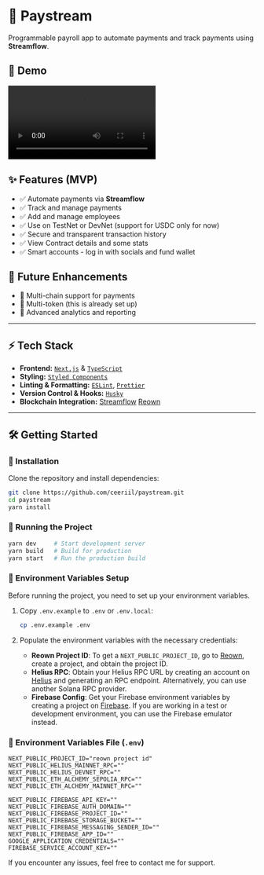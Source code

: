 # 🚀 Paystream

Programmable payroll app to automate payments and track payments using **Streamflow**.

## 🎥 Demo

![Watch the demo](https://paystreamfi.vercel.app/img/demo.mov)

## ✨ Features (MVP)

- ✅ Automate payments via **Streamflow**
- ✅ Track and manage payments
- ✅ Add and manage employees
- ✅ Use on TestNet or DevNet (support for USDC only for now)
- ✅ Secure and transparent transaction history
- ✅ View Contract details and some stats
- ✅ Smart accounts - log in with socials and fund wallet

## 🔮 Future Enhancements

- 🚀 Multi-chain support for payments
- 🚀 Multi-token (this is already set up)
- 🚀 Advanced analytics and reporting

---

## ⚡ Tech Stack

- **Frontend:** [`Next.js`](https://nextjs.org/) & [`TypeScript`](https://typescriptlang.org/)
- **Styling:** [`Styled Components`](https://styled-components.com/)
- **Linting & Formatting:** [`ESLint`](https://eslint.org/), [`Prettier`](https://prettier.io/)
- **Version Control & Hooks:** [`Husky`](https://github.com/typicode/husky)
- **Blockchain Integration:** [Streamflow](https://streamflow.finance/) [Reown](https://reown.com/)

---

## 🛠️ Getting Started

### 🏰 Installation

Clone the repository and install dependencies:

```sh
git clone https://github.com/ceeriil/paystream.git
cd paystream
yarn install
```

### 🚀 Running the Project

```sh
yarn dev     # Start development server
yarn build   # Build for production
yarn start   # Run the production build
```

### 🔧 Environment Variables Setup

Before running the project, you need to set up your environment variables.

1. Copy `.env.example` to `.env` or `.env.local`:

   ```sh
   cp .env.example .env
   ```

2. Populate the environment variables with the necessary credentials:

   - **Reown Project ID**: To get a `NEXT_PUBLIC_PROJECT_ID`, go to [Reown](https://reown.com), create a project, and obtain the project ID.
   - **Helius RPC**: Obtain your Helius RPC URL by creating an account on [Helius](https://helius.dev) and generating an RPC endpoint. Alternatively, you can use another Solana RPC provider.
   - **Firebase Config**: Get your Firebase environment variables by creating a project on [Firebase](https://firebase.google.com). If you are working in a test or development environment, you can use the Firebase emulator instead.

### 📝 Environment Variables File (`.env`)

```
NEXT_PUBLIC_PROJECT_ID="reown project id"
NEXT_PUBLIC_HELIUS_MAINNET_RPC=""
NEXT_PUBLIC_HELIUS_DEVNET_RPC=""
NEXT_PUBLIC_ETH_ALCHEMY_SEPOLIA_RPC=""
NEXT_PUBLIC_ETH_ALCHEMY_MAINNET_RPC=""

NEXT_PUBLIC_FIREBASE_API_KEY=""
NEXT_PUBLIC_FIREBASE_AUTH_DOMAIN=""
NEXT_PUBLIC_FIREBASE_PROJECT_ID=""
NEXT_PUBLIC_FIREBASE_STORAGE_BUCKET=""
NEXT_PUBLIC_FIREBASE_MESSAGING_SENDER_ID=""
NEXT_PUBLIC_FIREBASE_APP_ID=""
GOOGLE_APPLICATION_CREDENTIALS=""
FIREBASE_SERVICE_ACCOUNT_KEY=""
```

If you encounter any issues, feel free to contact me for support.
